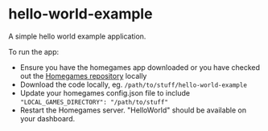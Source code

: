 # hello-world-example
A simple hello world example application.

To run the app: 
- Ensure you have the homegames app downloaded or you have checked out the [Homegames repository](https://github.com/homegamesio/homegames) locally
- Download the code locally, eg. `/path/to/stuff/hello-world-example` 
- Update your homegames config.json file to include `"LOCAL_GAMES_DIRECTORY": "/path/to/stuff"`
- Restart the Homegames server. "HelloWorld" should be available on your dashboard.
